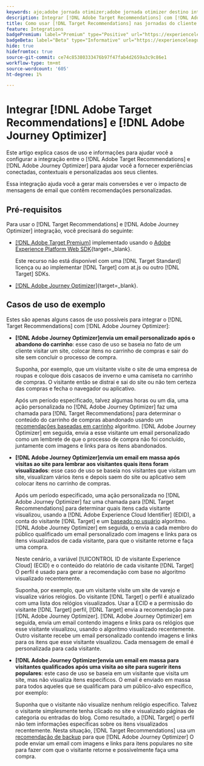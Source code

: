 ```yaml
---
keywords: ajo;adobe jornada otimizer;adobe jornada otimizer destino integração;recomendações;direcionar recomendações;integração;ajo;adobe otimizer;adobe otimizer target integration;recommendations;target recommendations
description: Integrar [!DNL Adobe Target Recommendations] com [!DNL Adobe Journey Optimizer].
title: Como usar [!DNL Target Recommendations] nas jornadas do cliente usando [!DNL Adobe Journey Optimizer]?
feature: Integrations
badgePremium: label="Premium" type="Positive" url="https://experienceleague.adobe.com/docs/target/using/introduction/intro.html?lang=en#premium newtab=true" tooltip="Consulte o que está incluído no Target Premium."
badgeBeta: label="Beta" type="Informative" url="https://experienceleague.adobe.com/docs/target/using/introduction/intro.html?lang=pt-BR#beta newtab=true" tooltip="O que são recursos beta no  [!DNL Adobe Target]."
hide: true
hidefromtoc: true
source-git-commit: ce74c85380333476b97f47fab4d2659a3c9c86e1
workflow-type: tm+mt
source-wordcount: '605'
ht-degree: 1%

---
```


# Integrar [!DNL Adobe Target Recommendations] e [!DNL Adobe Journey Optimizer]

Este artigo explica casos de uso e informações para ajudar você a configurar a integração entre o [!DNL Adobe Target Recommendations] e [!DNL Adobe Journey Optimizer] para ajudar você a fornecer experiências conectadas, contextuais e personalizadas aos seus clientes.

Essa integração ajuda você a gerar mais conversões e ver o impacto de mensagens de email que contêm recomendações personalizadas.

## Pré-requisitos

Para usar o [!DNL Target Recommendations] e [!DNL Adobe Journey Optimizer] integração, você precisará do seguinte:

* [[!DNL Adobe Target Premium]](/help/main/c-intro/intro.md#premium) implementado usando o [Adobe Experience Platform Web SDK](https://experienceleague.adobe.com/docs/target-dev/developer/client-side/aep-web-sdk.html?lang=pt-BR){target=_blank}.

  Este recurso não está disponível com uma [!DNL Target Standard] licença ou ao implementar [!DNL Target] com at.js ou outro [!DNL Target] SDKs.

* [[!DNL Adobe Journey Optimizer]](https://experienceleague.adobe.com/docs/journey-optimizer/using/ajo-home.html){target=_blank}.

## Casos de uso de exemplo

Estes são apenas alguns casos de uso possíveis para integrar o [!DNL Target Recommendations] com [!DNL Adobe Journey Optimizer]:

* **[!DNL Adobe Journey Optimizer]envia um email personalizado após o abandono do carrinho**: esse caso de uso se baseia no fato de um cliente visitar um site, colocar itens no carrinho de compras e sair do site sem concluir o processo de compra.

  Suponha, por exemplo, que um visitante visite o site de uma empresa de roupas e coloque dois casacos de inverno e uma camiseta no carrinho de compras. O visitante então se distrai e sai do site ou não tem certeza das compras e fecha o navegador ou aplicativo.

  Após um período especificado, talvez algumas horas ou um dia, uma ação personalizada no [!DNL Adobe Journey Optimizer] faz uma chamada para [!DNL Target Recommendations] para determinar o conteúdo do carrinho de compras abandonado usando um [recomendações baseadas em carrinho](/help/main/c-recommendations/c-algorithms/base-the-recommendation-on-a-recommendation-key.md) algoritmo. [!DNL Adobe Journey Optimizer] em seguida, envia a esse visitante um email personalizado como um lembrete de que o processo de compra não foi concluído, juntamente com imagens e links para os itens abandonados.

* **[!DNL Adobe Journey Optimizer]envia um email em massa após visitas ao site para lembrar aos visitantes quais itens foram visualizados**: esse caso de uso se baseia nos visitantes que visitam um site, visualizam vários itens e depois saem do site ou aplicativo sem colocar itens no carrinho de compras.

  Após um período especificado, uma ação personalizada no [!DNL Adobe Journey Optimizer] faz uma chamada para [!DNL Target Recommendations] para determinar quais itens cada visitante visualizou, usando a [!DNL Adobe Experience Cloud Identifier] (EDID), a conta do visitante [!DNL Target] e um [baseado no usuário](/help/main/c-recommendations/c-algorithms/base-the-recommendation-on-a-recommendation-key.md) algoritmo. [!DNL Adobe Journey Optimizer] em seguida, o envia a cada membro do público qualificado um email personalizado com imagens e links para os itens visualizados de cada visitante, para que o visitante retorne e faça uma compra.

  Neste cenário, a variável [!UICONTROL ID de visitante Experience Cloud] (ECID) e o conteúdo do relatório de cada visitante [!DNL Target] O perfil é usado para gerar a recomendação com base no algoritmo visualizado recentemente.

  Suponha, por exemplo, que um visitante visite um site de varejo e visualize vários relógios. Do visitante [!DNL Target] o perfil é atualizado com uma lista dos relógios visualizados. Usar a ECID e a permissão do visitante [!DNL Target] perfil, [!DNL Target] envia a recomendação para [!DNL Adobe Journey Optimizer]. [!DNL Adobe Journey Optimizer] em seguida, envia um email contendo imagens e links para os relógios que esse visitante visualizou, usando o algoritmo visualizado recentemente. Outro visitante recebe um email personalizado contendo imagens e links para os itens que esse visitante visualizou. Cada mensagem de email é personalizada para cada visitante.

* **[!DNL Adobe Journey Optimizer]envia um email em massa para visitantes qualificados após uma visita ao site para sugerir itens populares**: este caso de uso se baseia em um visitante que visita um site, mas não visualiza itens específicos. O email é enviado em massa para todos aqueles que se qualificam para um público-alvo específico, por exemplo:

  Suponha que o visitante não visualize nenhum relógio específico. Talvez o visitante simplesmente tenha clicado no site e visualizado páginas de categoria ou entradas do blog. Como resultado, a [!DNL Target] o perfil não tem informações específicas sobre os itens visualizados recentemente. Nesta situação, [!DNL Target Recommendations] usa um [recomendação de backup](/help/main/c-recommendations/c-algorithms/backup-recs.md) para que [!DNL Adobe Journey Optimizer] O pode enviar um email com imagens e links para itens populares no site para fazer com que o visitante retorne e possivelmente faça uma compra.



